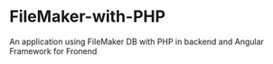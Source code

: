 # FileMaker-with-PHP
An application using FileMaker DB with PHP in backend and Angular Framework for Fronend
